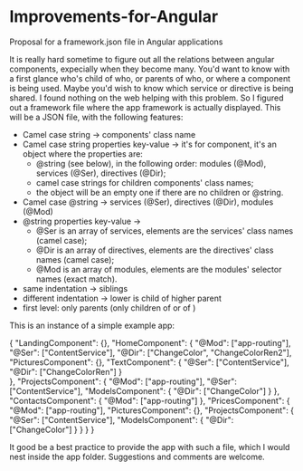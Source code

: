 # Improvements-for-Angular
Proposal for a framework.json file in Angular applications

It is really hard sometime to figure out all the relations between angular components, expecially when they become many.
You'd want to know with a first glance who's child of who, or parents of who, or where a component is being used.
Maybe you'd wish to know which service or directive is being shared.
I found nothing on the web helping with this problem.
So I figured out a framework file where the app framework is actually displayed.
This will be a JSON file, with the following features:

- Camel case string -> components' class name
- Camel case string properties key-value -> it's for component, it's an object where the properties are:
    - @string (see below), in the following order: modules (@Mod), services (@Ser), directives (@Dir);
    - camel case strings for children components' class names;
    - the object will be an empty one if there are no children or @string.
- Camel case @string -> services (@Ser), directives (@Dir), modules (@Mod)
- @string properties key-value -> 
    - @Ser is an array of services, elements are the services' class names (camel case);
    - @Dir is an array of directives, elements are the directives' class names (camel case);
    - @Mod is an array of modules, elements are the modules' selector names (exact match).
- same indentation -> siblings
- different indentation -> lower is child of higher parent
- first level: only parents (only children of <app-root> or of <rooter-outlet>)

This is an instance of a simple example app:

{
	"LandingComponent": {},
	"HomeComponent": {
		"@Mod": ["app-routing"],
		"@Ser": ["ContentService"],
		"@Dir": ["ChangeColor", "ChangeColorRen2"], 
		"PicturesComponent": {},
		"TextComponent": {
			"@Ser": ["ContentService"],
			"@Dir": ["ChangeColorRen"]
		}		
	},
	"ProjectsComponent": {
		"@Mod": ["app-routing"],
		"@Ser": ["ContentService"],
		"ModelsComponent": {
			"@Dir": ["ChangeColor"]
		}
	},
	"ContactsComponent": {
		"@Mod": ["app-routing"]
	},
	"PricesComponent": {
		"@Mod": ["app-routing"],
		"PicturesComponent": {},
		"ProjectsComponent": {
			"@Ser": ["ContentService"],
			"ModelsComponent": {
				"@Dir": ["ChangeColor"]
			}
		}
	}
}

It good be a best practice to provide the app with such a file, which I would nest inside the app folder.
Suggestions and comments are welcome.

